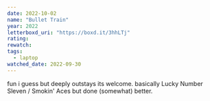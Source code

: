 ```yaml
---
date: 2022-10-02
name: "Bullet Train"
year: 2022
letterboxd_uri: "https://boxd.it/3hhLTj"
rating: 
rewatch: 
tags:
  - laptop
watched_date: 2022-09-30
---
```


fun i guess but deeply outstays its welcome. basically Lucky Number Sleven / Smokin' Aces but done (somewhat) better.
